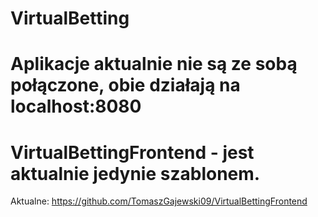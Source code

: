 # VirtualBetting
# Aplikacje aktualnie nie są ze sobą połączone, obie działają na localhost:8080 
# VirtualBettingFrontend - jest aktualnie jedynie szablonem.
 Aktualne: https://github.com/TomaszGajewski09/VirtualBettingFrontend
